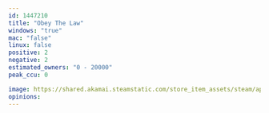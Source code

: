 ```yaml
---
id: 1447210
title: "Obey The Law"
windows: "true"
mac: "false"
linux: false
positive: 2
negative: 2
estimated_owners: "0 - 20000"
peak_ccu: 0

image: https://shared.akamai.steamstatic.com/store_item_assets/steam/apps/1447210/header.jpg?t=1604305720
opinions:
---
```

